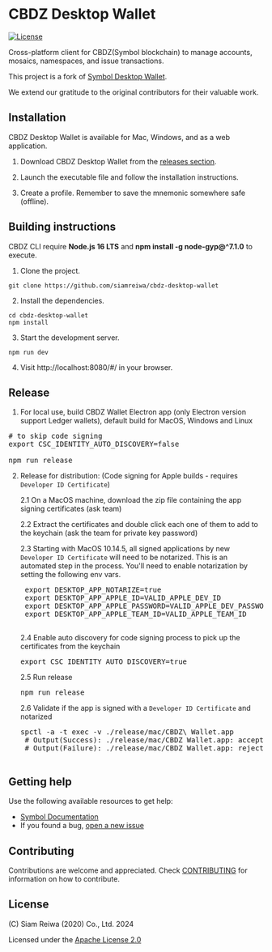 # CBDZ Desktop Wallet

[![License](https://img.shields.io/badge/License-Apache%202.0-blue.svg)](https://opensource.org/licenses/Apache-2.0)

Cross-platform client for CBDZ(Symbol blockchain) to manage accounts, mosaics, namespaces, and issue transactions.

This project is a fork of [Symbol Desktop Wallet](https://github.com/symbol/desktop-wallet). 

We extend our gratitude to the original contributors for their valuable work.

## Installation

CBDZ Desktop Wallet is available for Mac, Windows, and as a web application.

1. Download CBDZ Desktop Wallet from the [releases section](https://github.com/siamreiwa/cbdz-desktop-wallet/releases).

2. Launch the executable file and follow the installation instructions.

3. Create a profile. Remember to save the mnemonic somewhere safe (offline).

## Building instructions

CBDZ CLI require **Node.js 16 LTS** and **npm install -g node-gyp@^7.1.0** to execute.

1. Clone the project.

```
git clone https://github.com/siamreiwa/cbdz-desktop-wallet
```

2. Install the dependencies.
```
cd cbdz-desktop-wallet
npm install
```

3. Start the development server.

```
npm run dev
```

4. Visit http://localhost:8080/#/ in your browser.

## Release
1. For local use, build CBDZ Wallet Electron app (only Electron version support Ledger wallets), default build for MacOS, Windows and Linux

<pre>
# to skip code signing
export CSC_IDENTITY_AUTO_DISCOVERY=false

npm run release
</pre>

2. Release for distribution: (Code signing for Apple builds - requires `Developer ID Certificate`)

    2.1 On a MacOS machine, download the zip file containing the app signing certificates (ask team)

    2.2 Extract the certificates and double click each one of them to add to the keychain (ask the team for private key password)

    2.3 Starting with MacOS 10.14.5, all signed applications by new `Developer ID Certificate` will need to be notarized. This is an automated step in the process. You'll need to enable notarization by setting the following env vars.

    <pre>
    export DESKTOP_APP_NOTARIZE=true
    export DESKTOP_APP_APPLE_ID=VALID_APPLE_DEV_ID
    export DESKTOP_APP_APPLE_PASSWORD=VALID_APPLE_DEV_PASSWORD
    export DESKTOP_APP_APPLE_TEAM_ID=VALID_APPLE_TEAM_ID
    </pre>

    2.4 Enable auto discovery for code signing process to pick up the certificates from the keychain

    <pre>export CSC_IDENTITY_AUTO_DISCOVERY=true</pre>

    2.5 Run release
    <pre>npm run release</pre>

    2.6 Validate if the app is signed with a `Developer ID Certificate` and notarized

    <pre>spctl -a -t exec -v ./release/mac/CBDZ\ Wallet.app
    # Output(Success): ./release/mac/CBDZ Wallet.app: accepted source=Notarized Developer ID
    # Output(Failure): ./release/mac/CBDZ Wallet.app: rejected source=Unnotarized Developer ID
    </pre>

## Getting help

Use the following available resources to get help:

- [Symbol Documentation][docs]
- If you found a bug, [open a new issue][issues]

## Contributing

Contributions are welcome and appreciated.
Check [CONTRIBUTING](CONTRIBUTING.md) for information on how to contribute.

## License

(C) Siam Reiwa (2020) Co., Ltd. 2024

Licensed under the [Apache License 2.0](LICENSE)

[self]: https://github.com/siamreiwa/cbdz-desktop-wallet
[docs]: https://docs.symbolplatform.com
[issues]: https://github.com/siamreiwa/cbdz-desktop-wallet/issues
